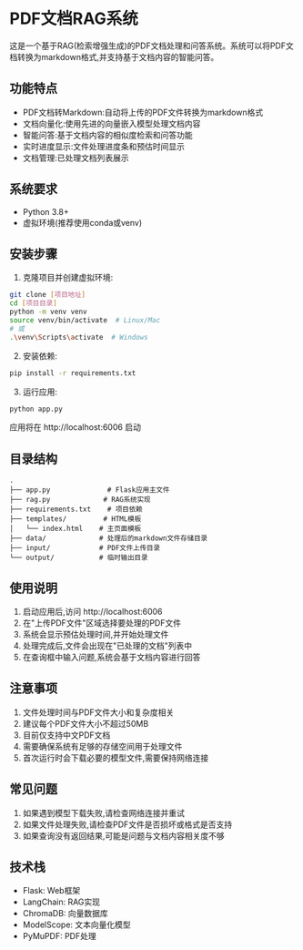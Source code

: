 # PDF文档RAG系统

这是一个基于RAG(检索增强生成)的PDF文档处理和问答系统。系统可以将PDF文档转换为markdown格式,并支持基于文档内容的智能问答。

## 功能特点

- PDF文档转Markdown:自动将上传的PDF文件转换为markdown格式
- 文档向量化:使用先进的向量嵌入模型处理文档内容
- 智能问答:基于文档内容的相似度检索和问答功能
- 实时进度显示:文件处理进度条和预估时间显示
- 文档管理:已处理文档列表展示

## 系统要求

- Python 3.8+
- 虚拟环境(推荐使用conda或venv)

## 安装步骤

1. 克隆项目并创建虚拟环境:
```bash
git clone [项目地址]
cd [项目目录]
python -m venv venv
source venv/bin/activate  # Linux/Mac
# 或
.\venv\Scripts\activate  # Windows
```

2. 安装依赖:
```bash
pip install -r requirements.txt
```

3. 运行应用:
```bash
python app.py
```

应用将在 http://localhost:6006 启动

## 目录结构

```
.
├── app.py              # Flask应用主文件
├── rag.py             # RAG系统实现
├── requirements.txt    # 项目依赖
├── templates/         # HTML模板
│   └── index.html    # 主页面模板
├── data/             # 处理后的markdown文件存储目录
├── input/            # PDF文件上传目录
└── output/           # 临时输出目录
```

## 使用说明

1. 启动应用后,访问 http://localhost:6006
2. 在"上传PDF文件"区域选择要处理的PDF文件
3. 系统会显示预估处理时间,并开始处理文件
4. 处理完成后,文件会出现在"已处理的文档"列表中
5. 在查询框中输入问题,系统会基于文档内容进行回答

## 注意事项

1. 文件处理时间与PDF文件大小和复杂度相关
2. 建议每个PDF文件大小不超过50MB
3. 目前仅支持中文PDF文档
4. 需要确保系统有足够的存储空间用于处理文件
5. 首次运行时会下载必要的模型文件,需要保持网络连接

## 常见问题

1. 如果遇到模型下载失败,请检查网络连接并重试
2. 如果文件处理失败,请检查PDF文件是否损坏或格式是否支持
3. 如果查询没有返回结果,可能是问题与文档内容相关度不够

## 技术栈

- Flask: Web框架
- LangChain: RAG实现
- ChromaDB: 向量数据库
- ModelScope: 文本向量化模型
- PyMuPDF: PDF处理
